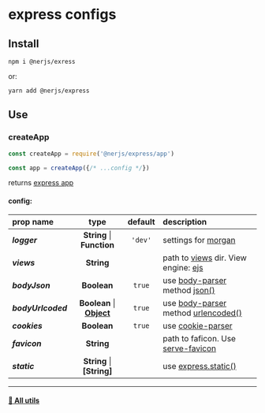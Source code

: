 # express configs

## Install
```
npm i @nerjs/exress
```
or:
```
yarn add @nerjs/express
```

## Use

### createApp
```js
const createApp = require('@nerjs/express/app')

const app = createApp({/* ...config */})
```

returns [express app](https://expressjs.com/en/4x/api.html#app)

#### config:

|prop name|type|default|description|
|:--|:--:|:--:|:--|
|***logger***|**String** \| **Function**|`'dev'`| settings for [morgan](https://github.com/expressjs/morgan#readme) |
|***views***|**String**|| path to [views](https://expressjs.com/en/guide/using-template-engines.html) dir. View engine: [ejs](https://github.com/tj/ejs) |
|***bodyJson***|**Boolean**|`true`| use [body-parser](https://github.com/expressjs/body-parser) method [json()](https://github.com/expressjs/body-parser#bodyparserjsonoptions) |
|***bodyUrlcoded***|**Boolean** \| **[Object](https://github.com/expressjs/body-parser#options-3)** |`true`| use [body-parser](https://github.com/expressjs/body-parser) method [urlencoded()](https://github.com/expressjs/body-parser#bodyparserurlencodedoptions) |
|***cookies***|**Boolean**|`true`|use [cookie-parser](https://github.com/expressjs/cookie-parser#readme)|
|***favicon***|**String**||path to faficon. Use [serve-favicon](https://github.com/expressjs/serve-favicon#readme)|
|***static***|**String** \| **[String]** || use [express.static()](https://expressjs.com/ru/4x/api.html#express.static) |


---


#### [:link: All utils ](https://github.com/nerjs/utils#readme)

